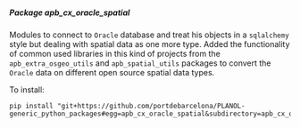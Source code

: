 ##### Package <em>apb_cx_oracle_spatial</em>

Modules to connect to `Oracle` database and treat his objects in a `sqlalchemy` style but dealing with spatial data as 
one more type. Added the functionality of common used libraries in this kind of projects from the `apb_extra_osgeo_utils` and 
`apb_spatial_utils` packages to convert the `Oracle` data on different open source spatial data types.

To install:
```shell
pip install "git+https://github.com/portdebarcelona/PLANOL-generic_python_packages#egg=apb_cx_oracle_spatial&subdirectory=apb_cx_oracle_spatial_pckg"
```
